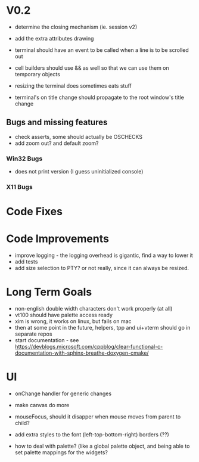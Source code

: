 ﻿# V0.2

- determine the closing mechanism (ie. session v2)
- add the extra attributes drawing
- terminal should have an event to be called when a line is to be scrolled out

- cell builders should use && as well so that we can use them on temporary objects
- resizing the terminal does sometimes eats stuff

- terminal's on title change should propagate to the root window's title change 

## Bugs and missing features

- check asserts, some should actually be OSCHECKS
- add zoom out? and default zoom? 

### Win32 Bugs

- does not print version (I guess uninitialized console)

### X11 Bugs

# Code Fixes

# Code Improvements 

- improve logging - the logging overhead is gigantic, find a way to lower it
- add tests
- add size selection to PTY? or not really, since it can always be resized. 

# Long Term Goals

- non-english double width characters don't work properly (at all)
- vt100 should have palette access ready
- xim is wrong, it works on linux, but fails on mac
- then at some point in the future, helpers, tpp and ui+vterm should go in separate repos
- start documentation - see https://devblogs.microsoft.com/cppblog/clear-functional-c-documentation-with-sphinx-breathe-doxygen-cmake/

# UI

- onChange handler for generic changes
- make canvas do more
- mouseFocus, should it disapper when mouse moves from parent to child? 

- add extra styles to the font (left-top-bottom-right) borders (??)
- how to deal with palette? (like a global palette object, and being able to set palette mappings for the widgets? 
